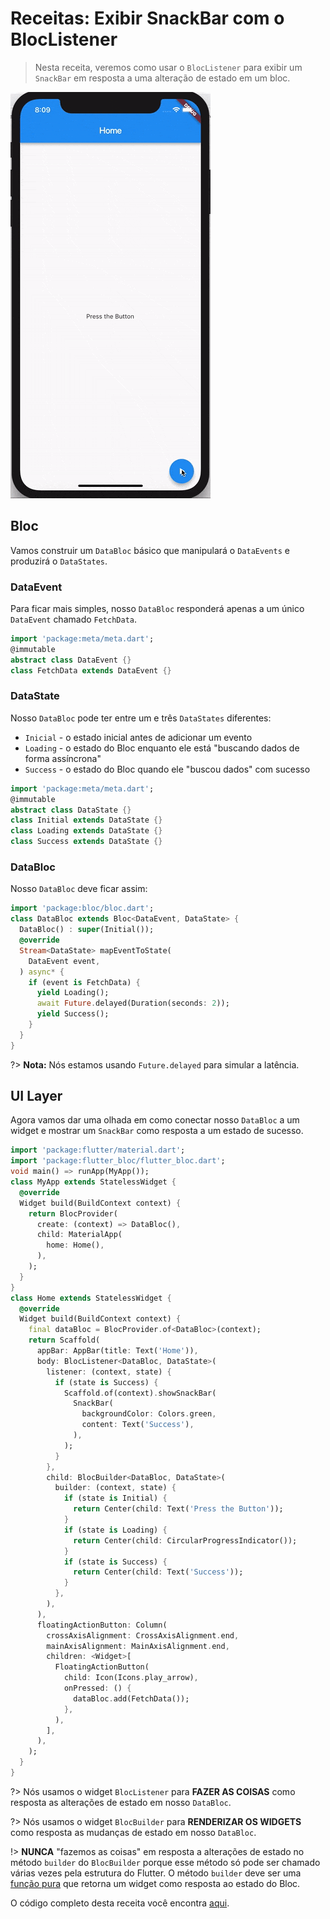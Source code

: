 # Receitas: Exibir SnackBar com o BlocListener

> Nesta receita, veremos como usar o `BlocListener` para exibir um `SnackBar` em resposta a uma alteração de estado em um bloc.

![demo](../assets/gifs/recipes_flutter_snack_bar.gif)

## Bloc

Vamos construir um `DataBloc` básico que manipulará o `DataEvents` e produzirá o `DataStates`.

### DataEvent

Para ficar mais simples, nosso `DataBloc` responderá apenas a um único `DataEvent` chamado `FetchData`.

```dart
import 'package:meta/meta.dart';
@immutable
abstract class DataEvent {}
class FetchData extends DataEvent {}
```

### DataState

Nosso `DataBloc` pode ter entre um e três `DataStates` diferentes:

- `Inicial` - o estado inicial antes de adicionar um evento
- `Loading` - o estado do Bloc enquanto ele está "buscando dados de forma assíncrona"
- `Success` - o estado do Bloc quando ele "buscou dados" com sucesso

```dart
import 'package:meta/meta.dart';
@immutable
abstract class DataState {}
class Initial extends DataState {}
class Loading extends DataState {}
class Success extends DataState {}
```

### DataBloc

Nosso `DataBloc` deve ficar assim:

```dart
import 'package:bloc/bloc.dart';
class DataBloc extends Bloc<DataEvent, DataState> {
  DataBloc() : super(Initial());
  @override
  Stream<DataState> mapEventToState(
    DataEvent event,
  ) async* {
    if (event is FetchData) {
      yield Loading();
      await Future.delayed(Duration(seconds: 2));
      yield Success();
    }
  }
}
```

?> **Nota:** Nós estamos usando `Future.delayed` para simular a latência.

## UI Layer

Agora vamos dar uma olhada em como conectar nosso `DataBloc` a um widget e mostrar um `SnackBar` como resposta a um estado de sucesso.

```dart
import 'package:flutter/material.dart';
import 'package:flutter_bloc/flutter_bloc.dart';
void main() => runApp(MyApp());
class MyApp extends StatelessWidget {
  @override
  Widget build(BuildContext context) {
    return BlocProvider(
      create: (context) => DataBloc(),
      child: MaterialApp(
        home: Home(),
      ),
    );
  }
}
class Home extends StatelessWidget {
  @override
  Widget build(BuildContext context) {
    final dataBloc = BlocProvider.of<DataBloc>(context);
    return Scaffold(
      appBar: AppBar(title: Text('Home')),
      body: BlocListener<DataBloc, DataState>(
        listener: (context, state) {
          if (state is Success) {
            Scaffold.of(context).showSnackBar(
              SnackBar(
                backgroundColor: Colors.green,
                content: Text('Success'),
              ),
            );
          }
        },
        child: BlocBuilder<DataBloc, DataState>(
          builder: (context, state) {
            if (state is Initial) {
              return Center(child: Text('Press the Button'));
            }
            if (state is Loading) {
              return Center(child: CircularProgressIndicator());
            }
            if (state is Success) {
              return Center(child: Text('Success'));
            }
          },
        ),
      ),
      floatingActionButton: Column(
        crossAxisAlignment: CrossAxisAlignment.end,
        mainAxisAlignment: MainAxisAlignment.end,
        children: <Widget>[
          FloatingActionButton(
            child: Icon(Icons.play_arrow),
            onPressed: () {
              dataBloc.add(FetchData());
            },
          ),
        ],
      ),
    );
  }
}
```

?> Nós usamos o widget `BlocListener` para **FAZER AS COISAS** como resposta as alterações de estado em nosso `DataBloc`.

?> Nós usamos o widget `BlocBuilder` para **RENDERIZAR OS WIDGETS** como resposta as mudanças de estado em nosso `DataBloc`.

!> **NUNCA** "fazemos as coisas" em resposta a alterações de estado no método `builder` do `BlocBuilder` porque esse método só pode ser chamado várias vezes pela estrutura do Flutter. O método `builder` deve ser uma [função pura](https://en.wikipedia.org/wiki/Pure_function) que retorna um widget como resposta ao estado do Bloc.

O código completo desta receita você encontra [aqui](https://gist.github.com/felangel/1e5b2c25b263ad1aa7bbed75d8c76c44).
